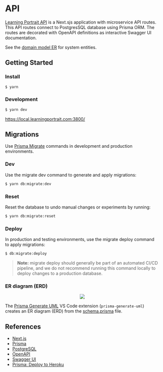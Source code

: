 # API

[Learning Portrait API](https://api.learningportrait.com/) is a Next.sjs application with microservice API routes. This API routes connect to PostgresSQL database using Prisma ORM. The routes are decorated with OpenAPI definitions as interactive Swagger UI documentation.

See the [domain model ER](../docs/domain-model.md) for system entities.

## Getting Started

### Install

```bash
$ yarn
```

### Development

```bash
$ yarn dev
```

https://local.learningportrait.com:3800/

## Migrations

Use [Prisma Migrate](https://www.prisma.io/docs/orm/prisma-migrate/workflows/development-and-production) commands in development and production environments.

### Dev

Use the migrate dev command to generate and apply migrations:

```bash
$ yarn db:migrate:dev
```

### Reset

Reset the database to undo manual changes or experiments by running:

```bash
$ yarn db:migrate:reset
```

### Deploy

In production and testing environments, use the migrate deploy command to apply migrations:

```bash
$ db:migrate:deploy
```

> **Note:** migrate deploy should generally be part of an automated CI/CD pipeline, and we do not recommend running this command locally to deploy changes to a production database.

### ER diagram (ERD)

<p align="center">
    <img src="./docs/imgs/prisma-generate-uml.png" />
</p>

The [Prisma Generate UML](https://marketplace.visualstudio.com/items?itemName=AbianS.prisma-generate-uml) VS Code extension (`prisma-generate-uml`) creates an ER diagram (ERD) from the [schema.prisma](./prisma/schema.prisma) file.

## References

-   [Next.js](https://nextjs.org/)
-   [Prisma](https://www.prisma.io/)
-   [PostgreSQL](https://www.postgresql.org/)
-   [OpenAPI](https://swagger.io/docs/specification/about/)
-   [Swagger UI](https://github.com/swagger-api/swagger-ui)
-   [Prisma: Deploy to Heroku](https://www.prisma.io/docs/orm/prisma-client/deployment/traditional/deploy-to-heroku)
